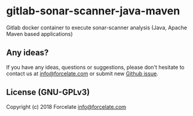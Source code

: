 # gitlab-sonar-scanner-java-maven
Gitlab docker container to execute sonar-scanner analysis (Java, Apache Maven based applications) 

## Any ideas?
If you have any ideas, questions or suggestions, please don't hesitate to contact us at <info@forcelate.com> or submit new [Github issue](https://github.com/forcelate/gitlab-sonar-scanner-java-maven/issues/new).

## License (GNU-GPLv3)
Copyright (c) 2018 Forcelate <info@forcelate.com>
